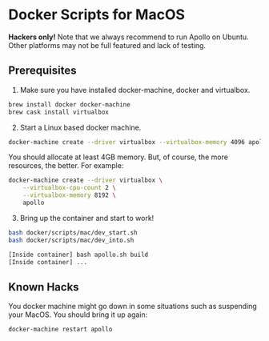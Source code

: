 # Docker Scripts for MacOS

**Hackers only!** Note that we always recommend to run Apollo on Ubuntu. Other
platforms may not be full featured and lack of testing.

## Prerequisites

1. Make sure you have installed docker-machine, docker and virtualbox.

```bash
brew install docker docker-machine
brew cask install virtualbox
```

2. Start a Linux based docker machine.

```bash
docker-machine create --driver virtualbox --virtualbox-memory 4096 apollo
```

You should allocate at least 4GB memory. But, of course, the more resources, the
better. For example:

```bash
docker-machine create --driver virtualbox \
    --virtualbox-cpu-count 2 \
    --virtualbox-memory 8192 \
    apollo
```

3. Bring up the container and start to work!

```bash
bash docker/scripts/mac/dev_start.sh
bash docker/scripts/mac/dev_into.sh

[Inside container] bash apollo.sh build
[Inside container] ...
```

## Known Hacks

You docker machine might go down in some situations such as suspending your
MacOS. You should bring it up again:

```bash
docker-machine restart apollo
```
